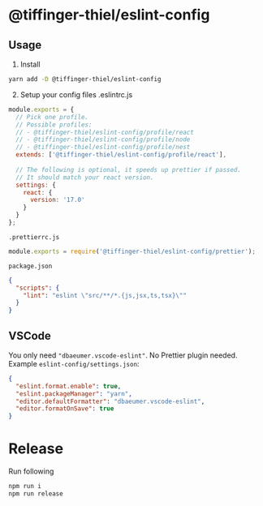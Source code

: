 # @tiffinger-thiel/eslint-config

## Usage

1. Install
```sh
yarn add -D @tiffinger-thiel/eslint-config
```
2. Setup your config files
.eslintrc.js
```js
module.exports = {
  // Pick one profile.
  // Possible profiles:
  // - @tiffinger-thiel/eslint-config/profile/react
  // - @tiffinger-thiel/eslint-config/profile/node
  // - @tiffinger-thiel/eslint-config/profile/nest
  extends: ['@tiffinger-thiel/eslint-config/profile/react'],
  
  // The following is optional, it speeds up prettier if passed.
  // It should match your react version.
  settings: {
    react: {
      version: '17.0'
    }
  }
};
```

`.prettierrc.js`
```js
module.exports = require('@tiffinger-thiel/eslint-config/prettier');
```

`package.json`
```json
{
  "scripts": {
    "lint": "eslint \"src/**/*.{js,jsx,ts,tsx}\""
  }
}
```

## VSCode
You only need `"dbaeumer.vscode-eslint"`. No Prettier plugin needed.
Example `eslint-config/settings.json`:
```json
{
  "eslint.format.enable": true,
  "eslint.packageManager": "yarn",
  "editor.defaultFormatter": "dbaeumer.vscode-eslint",
  "editor.formatOnSave": true
}
```

# Release

Run following 

```bash
npm run i
npm run release
```
